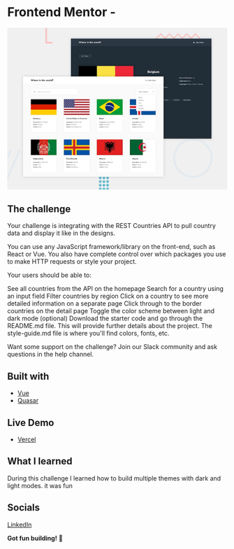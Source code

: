 # Frontend Mentor - 

![Design preview for the REST Countries API with color theme switcher challenge](./src/assets/design/desktop-preview.jpg)


## The challenge

Your challenge is integrating with the REST Countries API to pull country data and display it like in the designs.

You can use any JavaScript framework/library on the front-end, such as React or Vue. You also have complete control over which packages you use to make HTTP requests or style your project.

Your users should be able to:

See all countries from the API on the homepage
Search for a country using an input field
Filter countries by region
Click on a country to see more detailed information on a separate page
Click through to the border countries on the detail page
Toggle the color scheme between light and dark mode (optional)
Download the starter code and go through the README.md file. This will provide further details about the project. The style-guide.md file is where you'll find colors, fonts, etc.

Want some support on the challenge? Join our Slack community and ask questions in the help channel.
## Built with

- [Vue](https://vuejs.org)
- [Quasar](https://quasar.dev)


## Live Demo 

- [Vercel]([https://countries-one-eta.vercel.app])

## What I learned 
During this challenge I learned how to build multiple themes with dark and light modes. it was fun


## Socials
[LinkedIn]([https://www.linkedin.com/in/ange-aymar-zanou-0b6165183])

**Got fun building!** 🚀
